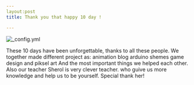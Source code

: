 ```yaml
---
layout:post
title: Thank you that happy 10 day !

---
```


![_config.yml](https://lh3.googleusercontent.com/bktHh46SmH2HdR_zsLNg5nvoyezbuEDFpYhgIaoQvDacEYDqnriSDzP3a0wbaH3yu34I26jjwMyR7Q=w1177-h667-no)

These 10 days have been unforgettable, thanks to all these people. We together made different project  as: 
animation
blog
arduino shemes 
game design and piksel art
And the most important things we helped each other.
Also our teacher Sherol is very clever teacher. who guive us more knowledge and help us to be yourself. Special thank her!
